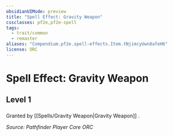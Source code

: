 ```yaml
---
obsidianUIMode: preview
title: "Spell Effect: Gravity Weapon"
cssclasses: pf2e,pf2e-spell
tags:
  - trait/common
  - remaster
aliases: "Compendium.pf2e.spell-effects.Item.tNjimcyUwn8afeH6"
license: ORC
---
```

# Spell Effect: Gravity Weapon
## Level 1
### 






Granted by [[Spells/Gravity Weapon|Gravity Weapon]] .

*Source: Pathfinder Player Core*
*ORC*